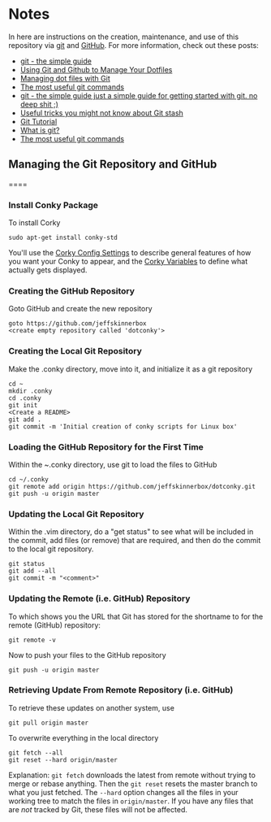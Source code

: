 <!--
Maintainer:   jeffskinnerbox@yahoo.com / www.jeffskinnerbox.me
Version:      1.0.4
-->

# Notes
In here are instructions on the creation, maintenance, and use of this repository
via [git][01] and [GitHub][02].  For more information, check out these posts:

* [git - the simple guide](http://rogerdudler.github.io/git-guide/)
* [Using Git and Github to Manage Your Dotfiles][03]
* [Managing dot files with Git][04]
* [The most useful git commands](https://orga.cat/posts/most-useful-git-commands)
* [git - the simple guide just a simple guide for getting started with git. no deep shit ;)](http://rogerdudler.github.io/git-guide/)
* [Useful tricks you might not know about Git stash](https://medium.freecodecamp.org/useful-tricks-you-might-not-know-about-git-stash-e8a9490f0a1a)
* [Git Tutorial](http://fab.cba.mit.edu/classes/4.140/doc/git/)
* [What is git?](http://fab.cba.mit.edu/classes/863.16/doc/tutorials/version_control/index.html)
* [The most useful git commands](https://orga.cat/posts/most-useful-git-commands)

## Managing the Git Repository and GitHub
====
### Install Conky Package
To install Corky

    sudo apt-get install conky-std

You'll use the [Corky Config Settings][05] to describe general features of how you want your Conky to appear,
and the [Corky Variables][06] to define what actually gets displayed.

### Creating the GitHub Repository
Goto GitHub and create the new repository

    goto https://github.com/jeffskinnerbox
    <create empty repository called 'dotconky'>

### Creating the Local Git Repository
Make the .conky directory, move into it, and initialize it as a git repository

    cd ~
    mkdir .conky
    cd .conky
    git init
    <Create a README>
    git add .
    git commit -m 'Initial creation of conky scripts for Linux box'

### Loading the GitHub Repository for the First Time
Within the ~.conky directory, use git to load the files to GitHub

    cd ~/.conky
    git remote add origin https://github.com/jeffskinnerbox/dotconky.git
    git push -u origin master

### Updating the Local Git Repository
Within the .vim directory, do a "get status" to see what will be included in the commit,
add files (or remove) that are required, and then do the commit to the local git repository.

    git status
    git add --all
    git commit -m "<comment>"

### Updating the Remote (i.e. GitHub) Repository
To which shows you the URL that Git has stored for the shortname to for
the remote (GitHub) repository:

    git remote -v

Now to push your files to the GitHub repository

    git push -u origin master

### Retrieving Update From Remote Repository (i.e. GitHub)
To retrieve these updates on another system, use

    git pull origin master

To overwrite everything in the local directory

    git fetch --all
    git reset --hard origin/master

Explanation: `git fetch` downloads the latest from remote without trying to merge or rebase anything.
Then the `git reset` resets the master branch to what you just fetched.
The `--hard` option changes all the files in your working tree to match the files in `origin/master`.
If you have any files that are _not_ tracked by Git,
these files will not be affected.



[01]:http://git-scm.com/
[02]:https://github.com/
[03]:http://blog.smalleycreative.com/tutorials/using-git-and-github-to-manage-your-dotfiles/
[04]:http://blog.sanctum.geek.nz/managing-dot-files-with-git/
[05]:http://conky.sourceforge.net/config_settings.html
[06]:http://conky.sourceforge.net/variables.html
